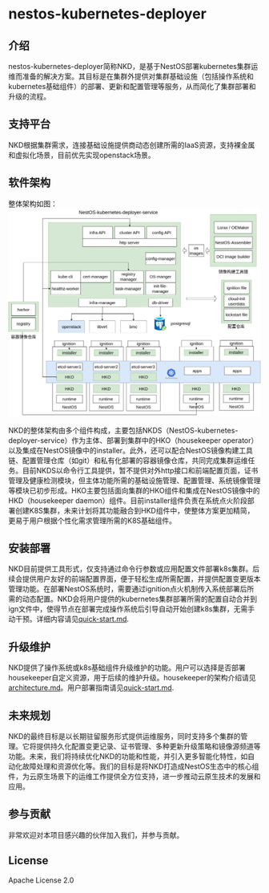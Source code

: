 # nestos-kubernetes-deployer

## 介绍
nestos-kubernetes-deployer简称NKD，是基于NestOS部署kubernetes集群运维而准备的解决方案。其目标是在集群外提供对集群基础设施（包括操作系统和kubernetes基础组件）的部署、更新和配置管理等服务，从而简化了集群部署和升级的流程。

## 支持平台
NKD根据集群需求，连接基础设施提供商动态创建所需的IaaS资源，支持裸金属和虚拟化场景，目前优先实现openstack场景。

## 软件架构
整体架构如图：
![arch](/docs/figures/arch.jpg)

NKD的整体架构由多个组件构成，主要包括NKDS（NestOS-kubernetes-deployer-service）作为主体、部署到集群中的HKO（housekeeper operator）以及集成在NestOS镜像中的installer。此外，还可以配合NestOS镜像构建工具链、配置管理仓库（如git）和私有化部署的容器镜像仓库，共同完成集群运维任务。目前NKDS以命令行工具提供，暂不提供对外http接口和前端配置页面，证书管理及健康检测模块，但主体功能所需的基础设施管理、配置管理、系统镜像管理等模块已初步形成。HKO主要包括面向集群的HKO组件和集成在NestOS镜像中的HKD（housekeeper daemon）组件。目前installer组件负责在系统点火阶段部署创建K8S集群，未来计划将其功能融合到HKD组件中，使整体方案更加精简，更易于用户根据个性化需求管理所需的K8S基础组件。

## 安装部署
NKD目前提供工具形式，仅支持通过命令行参数或应用配置文件部署k8s集群。后续会提供用户友好的前端配置界面，便于轻松生成所需配置，并提供配置变更版本管理功能。在部署NestOS系统时，需要通过ignition点火机制传入系统部署后所需的动态配置。NKD会将用户提供的kubernetes集群部署所需的配置自动合并到ign文件中，使得节点在部署完成操作系统后引导自动开始创建k8s集群，无需手动干预。详细内容请见[quick-start.md](docs/user_guide/nkds/quick-start.md).

## 升级维护
NKD提供了操作系统或k8s基础组件升级维护的功能。用户可以选择是否部署housekeeper自定义资源，用于后续的维护升级。housekeeper的架构介绍请见 [architecture.md](docs/user_guide/housekeeper/architecture.md)。用户部署指南请见[quick-start.md](docs/user_guide/housekeeper/quick-start.md).

## 未来规划
NKD的最终目标是以长期驻留服务形式提供运维服务，同时支持多个集群的管理。它将提供持久化配置变更记录、证书管理、多种更新升级策略和镜像源频道等功能。未来，我们将持续优化NKD的功能和性能，并引入更多智能化特性，如自动化故障处理和资源优化等。我们的目标是将NKD打造成NestOS生态中的核心组件，为云原生场景下的运维工作提供全方位支持，进一步推动云原生技术的发展和应用。

## 参与贡献
非常欢迎对本项目感兴趣的伙伴加入我们，并参与贡献。

## License
Apache License 2.0